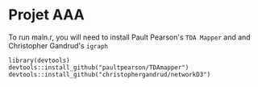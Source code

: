# Projet AAA

To run main.r, you will need to install Pault Pearson's ```TDA Mapper``` and and Christopher Gandrud's ```igraph```

```
library(devtools)
devtools::install_github("paultpearson/TDAmapper")
devtools::install_github("christophergandrud/networkD3")
```

